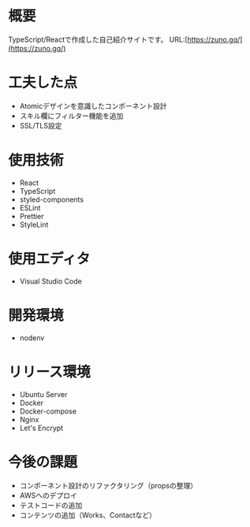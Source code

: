 # 概要
TypeScript/Reactで作成した自己紹介サイトです。
URL:[https://zuno.gq/](https://zuno.gq/)

# 工夫した点
- Atomicデザインを意識したコンポーネント設計
- スキル欄にフィルター機能を追加
- SSL/TLS設定

# 使用技術
- React
- TypeScript
- styled-components
- ESLint
- Prettier
- StyleLint

# 使用エディタ
- Visual Studio Code

# 開発環境
- nodenv

# リリース環境
- Ubuntu Server
- Docker
- Docker-compose
- Nginx
- Let's Encrypt

# 今後の課題
- コンポーネント設計のリファクタリング（propsの整理）
- AWSへのデプロイ
- テストコードの追加
- コンテンツの追加（Works、Contactなど）
